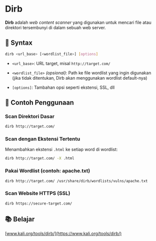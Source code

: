 # Dirb

**Dirb** adalah *web content scanner* yang digunakan untuk mencari file atau direktori tersembunyi di dalam sebuah web server.

## 🔧 Syntax

```bash
dirb <url_base> [<wordlist_file>] [options]
```

- `<url_base>`: URL target, misal `http://target.com/`

- `<wordlist_file>` *(opsional)*: Path ke file wordlist yang ingin digunakan (jika tidak ditentukan, Dirb akan menggunakan wordlist default-nya)

- `[options]`: Tambahan opsi seperti ekstensi, SSL, dll

## 📘 Contoh Penggunaan

### Scan Direktori Dasar

```bash
dirb http://target.com/
```

### Scan dengan Ekstensi Tertentu
Menambahkan ekstensi `.html` ke setiap word di wordlist:

```bash
dirb http://target.com/ -X .html
```

### Pakai Wordlist (contoh: apache.txt)

```bash
dirb http://target.com/ /usr/share/dirb/wordlists/vulns/apache.txt
```

### Scan Website HTTPS (SSL)

```bash
dirb https://secure-target.com/
```

## 📚 Belajar

[www.kali.org/tools/dirb/](https://www.kali.org/tools/dirb/)
